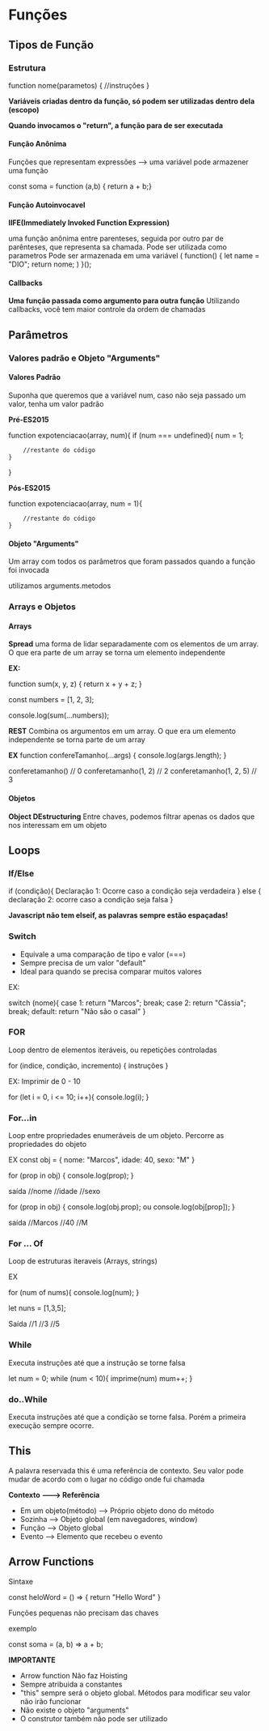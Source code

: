 # Funções

## Tipos de Função

### Estrutura

function nome(parametos) {
//instruções
}

**Variáveis criadas dentro da função, só podem ser utilizadas dentro dela (escopo)**

**Quando invocamos o "return", a função para de ser executada**

#### Função Anônima

Funções que representam expressões --> uma variável pode armazener uma função

const soma = function (a,b) { return a + b;}

#### Função Autoinvocavel

**IIFE(Immediately Invoked Function Expression)**

uma função anônima entre parenteses, seguida por outro par de parênteses, que representa sa chamada.
Pode ser utilizada como parametros
Pode ser armazenada em uma variável
(
function() {
let name = "DIO";
return nome;
)
}();

#### Callbacks

**Uma função passada como argumento para outra função** Utilizando callbacks, você tem maior controle da ordem de chamadas

## Parâmetros

### Valores padrão e Objeto "Arguments"

#### Valores Padrão

Suponha que queremos que a variável num, caso não seja passado um valor, tenha um valor padrão

**Pré-ES2015**

function expotenciacao(array, num){
if (num === undefined){
num = 1;

        //restante do código
    }

}

**Pós-ES2015**

function expotenciacao(array, num = 1){

        //restante do código
    }

#### Objeto "Arguments"

Um array com todos os parâmetros que foram passados quando a função foi invocada

utilizamos arguments.metodos

### Arrays e Objetos

#### Arrays

**Spread** uma forma de lidar separadamente com os elementos de um array. O que era parte de um array se torna um elemento independente

**EX:**

function sum(x, y, z) {
return x + y + z;
}

const numbers = [1, 2, 3];

console.log(sum(...numbers));

**REST** Combina os argumentos em um array. O que era um elemento independente se torna parte de um array

**EX**
function confereTamanho(...args) {
console.log(args.length);
}

conferetamanho() // 0
conferetamanho(1, 2) // 2
conferetamanho(1, 2, 5) // 3

#### Objetos

**Object DEstructuring** Entre chaves, podemos filtrar apenas os dados que nos interessam em um objeto

## Loops

### If/Else

if (condição){
Declaração 1: Ocorre caso a condição seja verdadeira
} else {
declaração 2: ocorre caso a condição seja falsa
}

**Javascript não tem elseif, as palavras sempre estão espaçadas!**

### Switch

- Equivale a uma comparação de tipo e valor (===)
- Sempre precisa de um valor "default"
- Ideal para quando se precisa comparar muitos valores

EX:

switch (nome){
case 1:
return "Marcos";
break;
case 2:
return "Cássia";
break;
default:
return "Não são o casal"
}

### FOR

Loop dentro de elementos iteráveis, ou repetições controladas

for (indice, condição, incremento) {
instruções
}

EX: Imprimir de 0 - 10

for (let i = 0, i <= 10; i++){
console.log(i);
}

### For...in

Loop entre propriedades enumeráveis de um objeto. Percorre as propriedades do objeto

EX
const obj = {
nome: "Marcos",
idade: 40,
sexo: "M"
}

for (prop in obj) {
console.log(prop);
}

saída
//nome
//idade
//sexo

for (prop in obj) {
console.log(obj.prop);
ou
console.log(obj[prop]);
}

saída
//Marcos
//40
//M

### For ... Of

Loop de estruturas iteraveis (Arrays, strings)

EX

for (num of nums){
console.log(num);
}

let nuns = [1,3,5];

Saída
//1
//3
//5

### While

Executa instruções até que a instrução se torne falsa

let num = 0;
while (num < 10){
imprime(num)
mum++;
}

### do..While

Executa instruções até que a condição se torne falsa. Porém a primeira execução sempre ocorre.

## This

A palavra reservada this é uma referência de contexto. Seu valor pode mudar de acordo com o lugar no código onde fui chamada

**Contexto ---> Referência**

- Em um objeto(método) --> Próprio objeto dono do método
- Sozinha --> Objeto global (em navegadores, window)
- Função --> Objeto global
- Evento --> Elemento que recebeu o evento

## Arrow Functions

Sintaxe

const heloWord = () => {
return "Hello Word"
}

Funções pequenas não precisam das chaves

exemplo

const soma = (a, b) => a + b;

**IMPORTANTE**

- Arrow function Não faz Hoisting
- Sempre atribuida a constantes
- "this" sempre será o objeto global. Métodos para modificar seu valor não irão funcionar
- Não existe o objeto "arguments"
- O construtor também não pode ser utilizado
